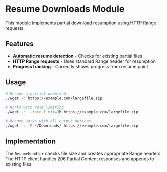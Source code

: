 # Resume Downloads Module

This module implements partial download resumption using HTTP Range requests.

## Features

- **Automatic resume detection** - Checks for existing partial files
- **HTTP Range requests** - Uses standard Range header for resumption
- **Progress tracking** - Correctly shows progress from resume point

## Usage

```bash
# Resume a partial download
./wget -c https://example.com/largefile.zip

# Works with rate limiting
./wget -c --rate-limit=1M https://example.com/largefile.zip

# Resume works with all output options
./wget -c -P ~/Downloads/ https://example.com/largefile.zip
```

## Implementation

The `ResumeHandler` checks file size and creates appropriate Range headers. The HTTP client handles 206 Partial Content responses and appends to existing files.